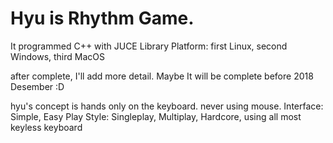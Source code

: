 # Hyu is Rhythm Game.

It programmed C++ with JUCE Library
Platform: first Linux, second Windows, third MacOS

after complete, I'll add more detail.
Maybe It will be complete before 2018 Desember :D


hyu's concept is hands only on the keyboard. never using mouse.
Interface: Simple, Easy
Play Style: Singleplay, Multiplay, Hardcore, using all most keyless keyboard
